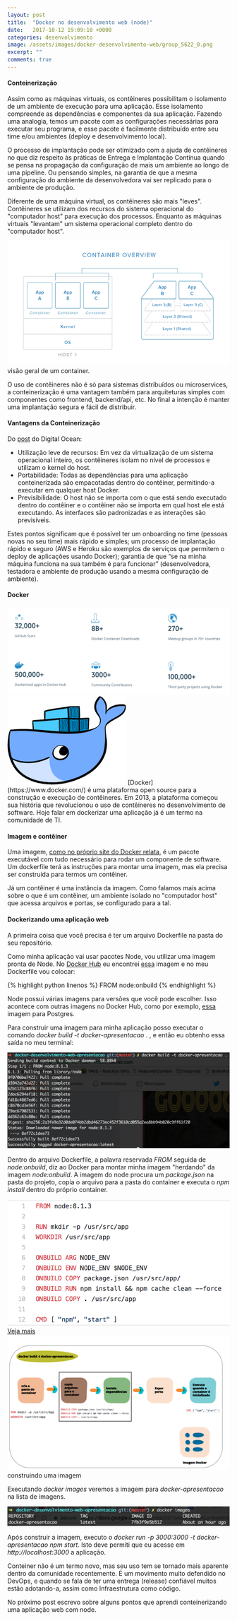 ```yaml
---
layout: post
title:  "Docker no desenvolvimento web (node)"
date:   2017-10-12 19:09:10 +0000
categories: desenvolvimento
image: /assets/images/docker-desenvolvimento-web/group_5622_0.png
excerpt: ""
comments: true
---
```

#### Conteinerização

Assim como as máquinas virtuais, os contêineres possibilitam o isolamento de um ambiente de execução para uma aplicação.
Esse isolamento compreende as dependências e componentes da sua aplicação. Fazendo uma analogia, temos um pacote com as configurações necessárias para executar seu programa, e esse pacote é facilmente distribuído entre seu time e/ou ambientes (deploy e desenvolvimento local).

O processo de implantação pode ser otimizado com a ajuda de contêineres no que diz respeito às práticas de Entrega e Implantação Contínua quando se pensa na propagação da configuração de mais um ambiente ao longo de uma pipeline. Ou pensando simples, na garantia de que a mesma configuração do ambiente da desenvolvedora vai ser replicado para o ambiente de produção.

Diferente de uma máquina virtual, os contêineres são mais "leves". Contêineres se utilizam dos recursos do sistema operacional do "computador host" para execução dos processos. Enquanto as máquinas virtuais "levantam" um sistema operacional completo dentro do "computador host".

<img class="img-normal" src="/assets/images/docker-desenvolvimento-web/Container-Overview.png" />
<div class="img-descricao"> visão geral de um container.</div>

O uso de contêineres não é só para sistemas distribuídos ou microservices, a conteinerização é uma vantagem também para arquiteturas simples com componentes como frontend, backend/api, etc. No final a intenção é manter uma implantação segura e fácil de distribuir.

#### Vantagens da Conteinerização

Do [post](https://www.digitalocean.com/community/tutorials/o-ecossistema-do-docker-uma-introducao-aos-componentes-comuns-pt) do Digital Ocean:

* Utilização leve de recursos: Em vez da virtualização de um sistema operacional inteiro, os contêineres isolam no nível de processos e utilizam o kernel do host.
* Portabilidade: Todas as dependências para uma aplicação conteinerizada são empacotadas dentro do contêiner, permitindo-a executar em qualquer host Docker.
* Previsibilidade: O host não se importa com o que está sendo executado dentro do contêiner e o contêiner não se importa em qual host ele está executando. As interfaces são padronizadas e as interações são previsíveis.


Estes pontos significam que é possível ter um onboarding no time (pessoas novas no seu time) mais rápido e simples; um processo de implantação rápido e seguro (AWS e Heroku são exemplos de serviços que permitem o deploy de aplicações usando Docker); garantia de que “se na minha máquina funciona na sua também é para funcionar” (desenvolvedora, testadora e ambiente de produção usando a mesma configuração de ambiente).


#### Docker
<img class="img-post" src="/assets/images/docker-desenvolvimento-web/dados-docker.png" />

<img class="img-pequena-esquerda" src="/assets/images/docker-desenvolvimento-web/docker-logo.png" />
[Docker](https://www.docker.com/) é uma plataforma open source para a construção e execução de contêineres. Em 2013, a plataforma começou sua história que revolucionou o uso de contêineres no desenvolvimento de software. Hoje falar em dockerizar uma aplicação já é um termo na comunidade de TI.

#### Imagem e contêiner

Uma imagem, [como no próprio site do Docker relata](https://docs.docker.com/get-started/#a-brief-explanation-of-containers), é um pacote executável com tudo necessário para rodar um componente de software. Um dockerfile terá as instruções para montar uma imagem, mas ela precisa ser construída para termos um contêiner.

Já um contêiner é uma instância da imagem. Como falamos mais acima sobre o que é um contêiner, um ambiente isolado no "computador host" que acessa arquivos e portas, se configurado para a tal.

#### Dockerizando uma aplicação web
A primeira coisa que você precisa é ter um arquivo Dockerfile na pasta do seu repositório.

Como minha aplicação vai usar pacotes Node, vou utilizar uma imagem pronta de Node. No [Docker Hub](https://hub.docker.com/) eu encontrei [essa](https://hub.docker.com/_/node/) imagem e no meu Dockerfile vou colocar:

{% highlight python linenos %}
FROM node:onbuild
{% endhighlight %}

Node possui várias imagens para versões que você pode escolher. Isso acontece com outras imagens no Docker Hub, como por exemplo, [essa](https://hub.docker.com/_/postgres/) imagem para Postgres.

Para construir uma imagem para minha aplicação posso executar o comando <i>docker build -t docker-apresentacao . </i>, e então eu obtenho essa saída no meu terminal:

<img class="img-normal" src="/assets/images/docker-desenvolvimento-web/saida-docker-build-from.png" />

Dentro do arquivo Dockerfile, a palavra reservada <i>FROM</i> seguida de <i>node:onbuild</i>, diz ao Docker para montar minha imagem "herdando" da imagem <i>node:onbuild</i>. A imagem do node procura um <i>package.json</i> na pasta do projeto, copia o arquivo para a pasta do container e executa o <i>npm install</i> dentro do próprio container.

<img class="img-normal" src="/assets/images/docker-desenvolvimento-web/dockerfile-node-onbuild.png" />
<div class="img-descricao"><a href="https://github.com/nodejs/docker-node/blob/15d780e932fc8cd4a145a36cff405610c8c71b0c/8.7/onbuild/Dockerfile">Veja mais</a></div>

<img class="img-post" src="/assets/images/docker-desenvolvimento-web/docker-build-image-diagram.png" />
<div class="img-descricao">construindo uma imagem</div>

Executando <i>docker images</i> veremos a imagem para <i>docker-apresentacao</i> na lista de imagens.

<img class="img-post" src="/assets/images/docker-desenvolvimento-web/saida-docker-images.png" />

Após construir a imagem, executo o <i>docker run -p 3000:3000 -t docker-apresentacao npm start</i>. Isto deve permiti que eu acesse em <i>http://localhost:3000</i> a aplicação.

Conteiner não é um termo novo, mas seu uso tem se tornado mais aparente dentro da comunidade recentemente.
É um movimento muito defendido no DevOps, e quando se fala de ter uma entrega (release) confiável muitos estão adotando-a, assim como Infraestrutura como código.

No próximo post escrevo sobre alguns pontos que aprendi conteinerizando uma aplicação web com node.
